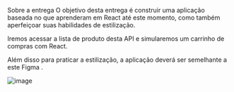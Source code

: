 Sobre a entrega
O objetivo desta entrega é construir uma aplicação baseada no que aprenderam em React até este momento, como também aperfeiçoar suas habilidades de estilização.

Iremos acessar a lista de produto desta API e simularemos um carrinho de compras com React.

Além disso para praticar a estilização, a aplicação deverá ser semelhante a este Figma .

![image](https://user-images.githubusercontent.com/101146615/201483192-ac95760b-eba6-437f-a7db-bf5a6d6a1f60.png)
